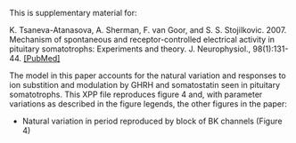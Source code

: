 This is supplementary material for:

K. Tsaneva-Atanasova, A. Sherman, F. van Goor, and S. S. Stojilkovic. 2007. Mechanism of spontaneous and receptor-controlled electrical activity in pituitary somatotrophs: Experiments and theory. J. Neurophysiol., 98(1):131-44. [[PubMed]](https://pubmed.ncbi.nlm.nih.gov/17493919/)

The model in this paper accounts for the natural variation and responses to ion substition and modulation by GHRH and somatostatin seen in pituitary somatotrophs.
This XPP file reproduces figure 4 and, with parameter variations as described in the figure legends, the other figures in the paper:

*	Natural variation in period reproduced by block of BK channels (Figure 4)

